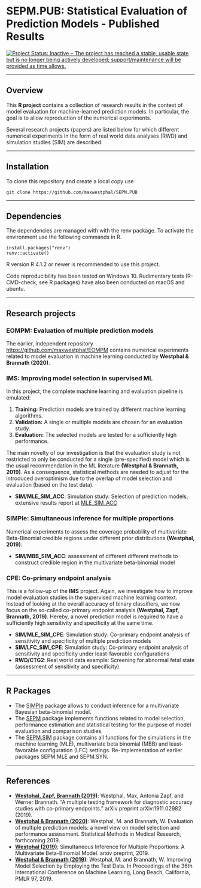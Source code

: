 # SEPM.PUB: Statistical Evaluation of Prediction Models - Published Results

[![Project Status: Inactive – The project has reached a stable, usable
state but is no longer being actively developed; support/maintenance
will be provided as time
allows.](https://www.repostatus.org/badges/latest/inactive.svg)](https://www.repostatus.org/#inactive)

------------------------------------------------------------------------

## Overview

This **R project** contains a collection of research results in the
context of model evaluation for machine-learned prediction models. In particular, 
the goal is to allow reproduction of the numerical experiments.

Several research projects (papers) are listed below for which different
numerical experiments in the form of real world data analyses (RWD) and
simulation studies (SIM) are described.


------------------------------------------------------------------------

## Installation

To clone this repository and create a local copy use

    git clone https://github.com/maxwestphal/SEPM.PUB

------------------------------------------------------------------------

## Dependencies

The dependencies are managed with with the renv package. To activate the
environment use the following commands in R.

    install.packages("renv")
    renv::activate()

R version R 4.1.2 or newer is recommended to use this project.

Code reproducibility has been tested on Windows 10. Rudimentary tests
(R-CMD-check, see R packages) have also been conducted on macOS and
ubuntu.

------------------------------------------------------------------------

## Research projects

### **EOMPM**: Evaluation of multiple prediction models

The earlier, independent repository
<https://github.com/maxwestphal/EOMPM> contains numerical experiments
related to model evaluation in machine learning conducted by **Westphal
& Brannath (2020)**.

### **IMS**: Improving model selection in supervised ML

In this project, the complete machine learning and evaluation pipeline
is emulated:

1.  **Training:** Prediction models are trained by different machine
    learning algorithms.
2.  **Validation:** A single or multiple models are chosen for an
    evaluation study.
3.  **Evaluation:** The selected models are tested for a sufficiently
    high performance.

The main novelty of our investigation is that the evaluation study is
not restricted to only be conducted for a single (pre-specified) model
which is the usual recommendation in the ML literature **(Westphal &
Brannath, 2019)**. As a consequence, statistical methods are needed to
adjust for the introduced overoptimism due to the overlap of model
selection and evaluation (based on the test data).

-   **SIM/MLE\_SIM\_ACC**: Simulation study: Selection of prediction
    models, extensive results report at
    [MLE\_SIM\_ACC](https://maxwestphal.github.io/SEPM.PUB/MLE_SIM_ACC.html)

### **SIMPle**: Simultaneous inference for multiple proportions

Numerical experiments to assess the coverage probability of multivariate
Beta-Binomial credible regions under different prior distributions
**(Westphal, 2019)**:

-   **SIM/MBB\_SIM\_ACC**: assessment of different different methods to
    construct credible region in the multivariate beta-binomial model

### **CPE**: Co-primary endpoint analysis

This is a follow-up of the **IMS** project. Again, we investigate how to
improve model evaluation studies in the supervised machine learning
context. Instead of looking at the overall accuracy of binary
classifiers, we now focus on the so-called co-primary endpoint analysis
**(Westphal, Zapf, Brannath, 2019)**. Hereby, a novel prediction model
is required to have a sufficiently high sensitivity and specificity at
the same time.

-   **SIM/MLE\_SIM\_CPE**: Simulation study: Co-primary endpoint
    analysis of sensitivity and specificity of multiple prediction
    models
-   **SIM/LFC\_SIM\_CPE**: Simulation study: Co-primary endpoint
    analysis of sensitivity and specificity under least-favorable
    configurations
-   **RWD/CTG2**: Real world data example: Screening for abnormal fetal
    state (assessment of sensitivity and specificity)

------------------------------------------------------------------------

## R Packages

-   The [SIMPle](https://github.com/maxwestphal/SIMPle) package allows
    to conduct inference for a multivariate Bayesian beta-binomial
    model.
-   The [SEPM](https://github.com/maxwestphal/SEPM) package implements
    functions related to model selection, performance estimation and
    statistical testing for the purpose of model evaluation and
    comparison studies.
-   The [SEPM.SIM](https://github.com/maxwestphal/SEPM.SIM) package
    contains all functions for the simulations in the machine learning
    (MLE), multivariate beta binomial (MBB) and least-favorable
    configuration (LFC) settings. Re-implementation of earlier packages
    SEPM.MLE and SEPM.SYN.

------------------------------------------------------------------------

## References

-   [**Westphal, Zapf,
    Brannath (2019)**](https://arxiv.org/abs/1911.02982): Westphal, Max,
    Antonia Zapf, and Werner Brannath. “A multiple testing framework for
    diagnostic accuracy studies with co-primary endpoints.” arXiv
    preprint arXiv:1911.02982 (2019).
-   [**Westphal &
    Brannath (2020)**](https://journals.sagepub.com/doi/full/10.1177/0962280219854487):
    Westphal, M. and Brannath, W. Evaluation of multiple prediction
    models: a novel view on model selection and performance assessment.
    Statistical Methods in Medical Research, forthcoming 2019.
-   [**Westphal (2019)**](https://arxiv.org/abs/1911.00098):
    Simultaneous Inference for Multiple Proportions: A Multivariate
    Beta-Binomial Model. arxiv preprint, 2019.
-   [**Westphal &
    Brannath (2019)**](http://proceedings.mlr.press/v97/westphal19a.html):
    Westphal, M. and Brannath, W. Improving Model Selection by Employing
    the Test Data. In Proceedings of the 36th International Conference
    on Machine Learning, Long Beach, California, PMLR 97, 2019.
